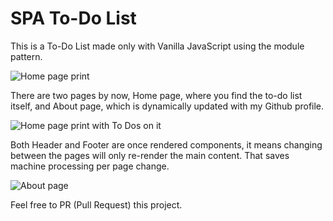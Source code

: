 # SPA To-Do List
This is a To-Do List made only with Vanilla JavaScript using the module pattern. 

![Home page print](https://i.imgur.com/BZ0vxu2.png)

There are two pages by now, Home page, where you find the to-do list itself, and About page, which is dynamically
 updated with my Github profile.

![Home page print with To Dos on it](https://i.imgur.com/ATD2I7L.png)

Both Header and Footer are once rendered components, it means changing between the pages will only re-render the main content. That saves machine processing per page change.

![About page](https://i.imgur.com/x4XkPcJ.png)

Feel free to PR (Pull Request) this project.
